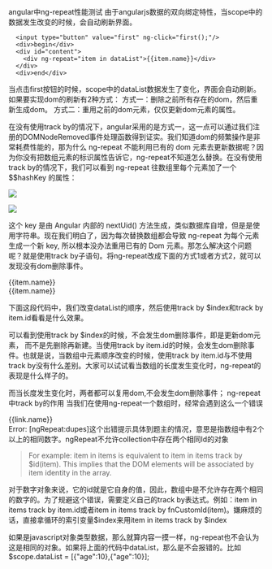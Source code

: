 angular中ng-repeat性能测试
由于angularjs数据的双向绑定特性，当scope中的数据发生改变的时候，会自动刷新界面。
<!DOCTYPE html>
<html>

<head>
  <meta charset="utf-8" />
  <title>index</title>

</head>

<body ng-app="app" ng-controller="demoCtrl">

      <input type="button" value="first" ng-click="first();"/>
      <div>begin</div>
      <div id="content">
        <div ng-repeat="item in dataList">{{item.name}}</div>
      </div>
      <div>end</div>

  <script src="lib/angular-1.2.21.min.js"></script>

  <script type="text/javascript">
  window.onload = function(){
    
    var dom = document.getElementById("content");
    dom.addEventListener("DOMNodeRemoved",function(event){
          console.log("some dom was deleted.");
    });
  
  };
  var app = angular.module('app', []);
  app.controller('demoCtrl', function($scope) {
    $scope.dataList = [ 
                    {"id":1,"name":"a1"},
                    {"id":2,"name":"a2"},
                    {"id":3,"name":"a3"},
                    {"id":4,"name":"a4"}
                  ];
        
        $scope.first = function(){
        $scope.dataList = [ 
                  {"id":1,"name":"b1"},
                  {"id":2,"name":"b2"},
                  {"id":3,"name":"b3"},
                  {"id":4,"name":"b4"},
                  {"id":5,"name":"b5"}
                  ];
                }
        
        // }
        // 顺序发生变化
        // $scope.dataList = [ 
        //             {"id":4,"name":"b1"},
        //             {"id":2,"name":"b2"},
        //             {"id":3,"name":"b3"},
        //             {"id":1,"name":"b4"},
        //             {"id":0,"name":"b5"}
        //             ];
        //     }

  });
  </script>
</body>

</html>

当点击first按钮的时候，scope中的dataList数据发生了变化，界面会自动刷新。如果要实现dom的刷新有2种方式：
方式一：删除之前所有存在的dom，然后重新生成dom。
方式二：重用之前的dom元素，仅仅更新dom元素的属性。

在没有使用track by的情况下，angular采用的是方式一，这一点可以通过我们注册的DOMNodeRemoved事件处理函数得到证实。我们知道dom的频繁操作是非常耗费性能的，那为什么 ng-repeat 不能利用已有的 dom 元素去更新数据呢？因为你没有把数组元素的标识属性告诉它，ng-repeat不知道怎么替换。在没有使用track by的情况下，我们可以看到 ng-repeat 往数组里每个元素加了一个 $$hashKey 的属性：

![](http://i.imgur.com/B4BA5k9.png)

![](http://i.imgur.com/1XiHFM9.png)

这个 key 是由 Angular 内部的 nextUid() 方法生成，类似数据库自增，但是是使用字符串。现在我们明白了，因为每次替换数组都会导致 ng-repeat 为每个元素生成一个新 key, 所以根本没办法重用已有的 Dom 元素。那怎么解决这个问题呢？就是使用track by子语句。将ng-repeat改成下面的方式1或者方式2，就可以发现没有dom删除事件。

<!--方式1-->
<div ng-repeat="item in dataList track by item.id">{{item.name}}</div>

<!--方式2-->
<div ng-repeat="item in dataList track by $index">{{item.name}}</div>

下面这段代码中，我们改变dataList的顺序，然后使用track by $index和track by item.id看看是什么效果。

可以看到使用track by $index的时候，不会发生dom删除事件，即是更新dom元素， 而不是先删除再新建。当使用track by item.id的时候，会发生dom删除事件。也就是说，当数组中元素顺序改变的时候，使用track by item.id与不使用track by没有什么差别。大家可以试试看当数组的长度发生变化时，ng-repeat的表现是什么样子的。

而当长度发生变化时，两者都可以复用dom,不会发生dom删除事件；
ng-repeat中track by的作用
当我们在使用ng-repeat一个数组时，经常会遇到这么一个错误
<div ng-repeat="links in slides">
    <div ng-repeat="link in links track by $index">{{link.name}}</div>
</div>
Error: [ngRepeat:dupes]这个出错提示具体到题主的情况，意思是指数组中有2个以上的相同数字。ngRepeat不允许collection中存在两个相同Id的对象

> For example: item in items is equivalent to item in items track by $id(item). This implies that the DOM elements will be associated by item identity in the array.

对于数字对象来说，它的id就是它自身的值，因此，数组中是不允许存在两个相同的数字的。为了规避这个错误，需要定义自己的track by表达式。例如：item
 in items track by item.id或者item in items track by fnCustomId(item)。嫌麻烦的话，直接拿循环的索引变量$index来用item
 in items track by $index

如果是javascript对象类型数据，那么就算内容一摸一样，ng-repeat也不会认为这是相同的对象。如果将上面的代码中dataList，那么是不会报错的。比如$scope.dataList = [{"age":10},{"age":10}];